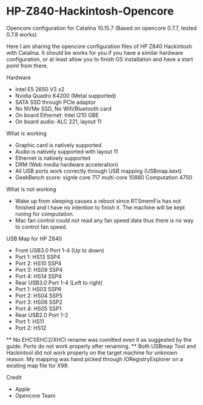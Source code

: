 # HP-Z840-Hackintosh-Opencore
Opencore configuration for Catalina 10.15.7 (Based on opencore 0.7.7, tested 0.7.8 works)

Here I am sharing the opencore configuration files of HP Z840 Hackintosh with Catalina. It should be works for you if you have a similar hardware configuration, or at least allow you to finish OS installation and have a start point from there.

Hardware
* Intel E5 2650 V3 x2
* Nvidia Quadro K4200 (Metal supported)
* SATA SSD through PCIe adaptor
* No NVMe SSD, No Wifi/Bluetooth card
* On board Ethernet: Intel I210 GBE
* On board audio: ALC 221, layout 11

What is working
* Graphic card is natively supported
* Audio is natively supported with layout 11
* Ethernet is natively supported
* DRM (Web media hardware acceleration)
* All USB ports work correctly through USB mapping (USBmap.kext)
* GeekBench score: signle core 717 multi-core 10880 Computation 4750

What is not working
* Wake up from sleeping causes a reboot since RTSmemFix has not finished and I have no intention to finish it. The machine will be kept runing for computation.
* Mac fan control could not read any fan speed data thus there is no way to control fan speed. 

USB Map for HP Z840
* Front USB3.0 Port 1-4 (Up to down)
*   Port 1: HS13 SSP4
*   Port 2: HS10 SSP4
*   Port 3: HS09 SSP4
*   Port 4: HS14 SSP4
*  Rear USB3.0 Port 1-4 (Left to right)
*   Port 1: HS03 SSP6
*   Port 2: HS04 SSP5
*   Port 3: HS06 SSP2
*   Port 4: HS05 SSP1
*  Rear USB2.0 Port 1-2
*   Port 1: HS11
*   Port 2: HS12

** No EHC1/EHC2/XHCI rename was comitted even it as suggested by the guide. Ports do not work properly after renaming. 
** Both USBmap Tool and Hackintool did not work properly on the target machine for unknown reason. My mapping was hand picked through IORegistryExplorer on a existing map file for X99.

Credit 
* Apple
* Opencore Team
